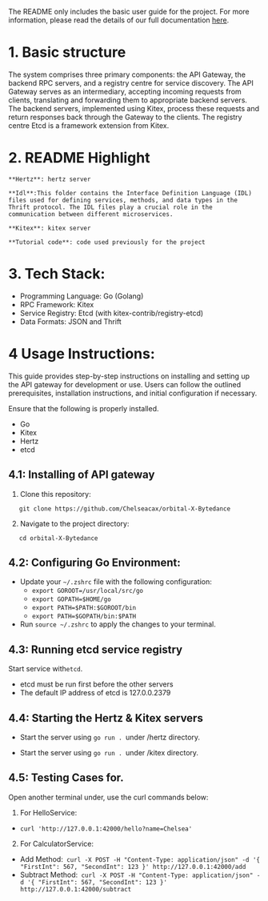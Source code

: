 <!-----

Yay, no errors, warnings, or alerts!

Conversion time: 0.5 seconds.


Using this Markdown file:

1. Paste this output into your source file.
2. See the notes and action items below regarding this conversion run.
3. Check the rendered output (headings, lists, code blocks, tables) for proper
   formatting and use a linkchecker before you publish this page.

Conversion notes:

* Docs to Markdown version 1.0β34
* Sun Jul 23 2023 19:32:22 GMT-0700 (PDT)
* Source doc: readme
----->

The README only includes the basic user guide for the project. For more information, please read the details of our full documentation [here](https://bit.ly/APIGatewayDocumentation).


# 1. Basic structure

The system comprises three primary components: the API Gateway, the backend RPC servers, and a registry centre for service discovery. The API Gateway serves as an intermediary, accepting incoming requests from clients, translating and forwarding them to appropriate backend servers. The backend servers, implemented using Kitex, process these requests and return responses back through the Gateway to the clients. The registry centre Etcd is a framework extension from Kitex.


# 2. README Highlight

	**Hertz**: hertz server

	**Idl**:This folder contains the Interface Definition Language (IDL) files used for defining services, methods, and data types in the Thrift protocol. The IDL files play a crucial role in the communication between different microservices.

	**Kitex**: kitex server

	**Tutorial code**: code used previously for the project


# 3. Tech Stack:

* Programming Language: Go (Golang)
* RPC Framework: Kitex
* Service Registry: Etcd (with kitex-contrib/registry-etcd)
* Data Formats: JSON and Thrift



# 4 Usage Instructions:

This guide provides step-by-step instructions on installing and setting up the API gateway for development or use. Users can follow the outlined prerequisites, installation instructions, and initial configuration if necessary.

Ensure that the following is properly installed.


* Go
* Kitex
* Hertz
* etcd


## 4.1: Installing of API gateway




1. Clone this repository:


```
   git clone https://github.com/Chelseacax/orbital-X-Bytedance

```



2. Navigate to the project directory:


```
   cd orbital-X-Bytedance
```



## 4.2: Configuring Go Environment:



* Update your `~/.zshrc` file with the following configuration:
    * `export GOROOT=/usr/local/src/go`
    * `export GOPATH=$HOME/go`
    * `export PATH=$PATH:$GOROOT/bin`
    * `export PATH=$GOPATH/bin:$PATH`
* Run `source ~/.zshrc` to apply the changes to your terminal.


## 4.3: Running etcd service registry

Start service with` etcd `. 


* etcd must be run first before the other servers
* The default IP address of etcd is 127.0.0.2379


## 4.4: Starting the Hertz & Kitex servers

- Start the server using `go run . `under /hertz directory.

- Start the server using `go run . `under /kitex directory.


## 4.5: Testing Cases for.

Open another terminal under, use the curl commands below:



1. For HelloService:
* `curl 'http://127.0.0.1:42000/hello?name=Chelsea'`
2. For CalculatorService:
* Add Method:` curl -X POST -H "Content-Type: application/json" -d '{ "FirstInt": 567, "SecondInt": 123 }' http://127.0.0.1:42000/add`
* Subtract Method:` curl -X POST -H "Content-Type: application/json" -d '{ "FirstInt": 567, "SecondInt": 123 }' http://127.0.0.1:42000/subtract`






